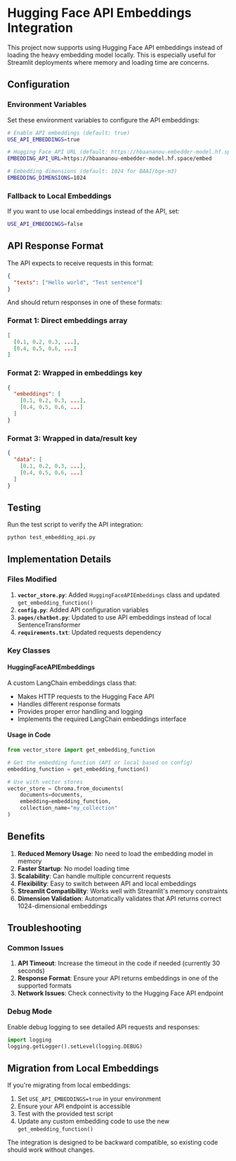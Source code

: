 # Hugging Face API Embeddings Integration

This project now supports using Hugging Face API embeddings instead of loading the heavy embedding model locally. This is especially useful for Streamlit deployments where memory and loading time are concerns.

## Configuration

### Environment Variables

Set these environment variables to configure the API embeddings:

```bash
# Enable API embeddings (default: true)
USE_API_EMBEDDINGS=true

# Hugging Face API URL (default: https://hbaananou-embedder-model.hf.space/embed)
EMBEDDING_API_URL=https://hbaananou-embedder-model.hf.space/embed

# Embedding dimensions (default: 1024 for BAAI/bge-m3)
EMBEDDING_DIMENSIONS=1024
```

### Fallback to Local Embeddings

If you want to use local embeddings instead of the API, set:

```bash
USE_API_EMBEDDINGS=false
```

## API Response Format

The API expects to receive requests in this format:

```json
{
  "texts": ["Hello world", "Test sentence"]
}
```

And should return responses in one of these formats:

### Format 1: Direct embeddings array
```json
[
  [0.1, 0.2, 0.3, ...],
  [0.4, 0.5, 0.6, ...]
]
```

### Format 2: Wrapped in embeddings key
```json
{
  "embeddings": [
    [0.1, 0.2, 0.3, ...],
    [0.4, 0.5, 0.6, ...]
  ]
}
```

### Format 3: Wrapped in data/result key
```json
{
  "data": [
    [0.1, 0.2, 0.3, ...],
    [0.4, 0.5, 0.6, ...]
  ]
}
```

## Testing

Run the test script to verify the API integration:

```bash
python test_embedding_api.py
```

## Implementation Details

### Files Modified

1. **`vector_store.py`**: Added `HuggingFaceAPIEmbeddings` class and updated `get_embedding_function()`
2. **`config.py`**: Added API configuration variables
3. **`pages/chatbot.py`**: Updated to use API embeddings instead of local SentenceTransformer
4. **`requirements.txt`**: Updated requests dependency

### Key Classes

#### HuggingFaceAPIEmbeddings

A custom LangChain embeddings class that:
- Makes HTTP requests to the Hugging Face API
- Handles different response formats
- Provides proper error handling and logging
- Implements the required LangChain embeddings interface

#### Usage in Code

```python
from vector_store import get_embedding_function

# Get the embedding function (API or local based on config)
embedding_function = get_embedding_function()

# Use with vector stores
vector_store = Chroma.from_documents(
    documents=documents,
    embedding=embedding_function,
    collection_name="my_collection"
)
```

## Benefits

1. **Reduced Memory Usage**: No need to load the embedding model in memory
2. **Faster Startup**: No model loading time
3. **Scalability**: Can handle multiple concurrent requests
4. **Flexibility**: Easy to switch between API and local embeddings
5. **Streamlit Compatibility**: Works well with Streamlit's memory constraints
6. **Dimension Validation**: Automatically validates that API returns correct 1024-dimensional embeddings

## Troubleshooting

### Common Issues

1. **API Timeout**: Increase the timeout in the code if needed (currently 30 seconds)
2. **Response Format**: Ensure your API returns embeddings in one of the supported formats
3. **Network Issues**: Check connectivity to the Hugging Face API endpoint

### Debug Mode

Enable debug logging to see detailed API requests and responses:

```python
import logging
logging.getLogger().setLevel(logging.DEBUG)
```

## Migration from Local Embeddings

If you're migrating from local embeddings:

1. Set `USE_API_EMBEDDINGS=true` in your environment
2. Ensure your API endpoint is accessible
3. Test with the provided test script
4. Update any custom embedding code to use the new `get_embedding_function()`

The integration is designed to be backward compatible, so existing code should work without changes. 